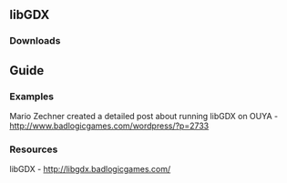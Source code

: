 ## libGDX

### Downloads

## Guide

### Examples

Mario Zechner created a detailed post about running libGDX on OUYA - http://www.badlogicgames.com/wordpress/?p=2733

### Resources

libGDX - http://libgdx.badlogicgames.com/
